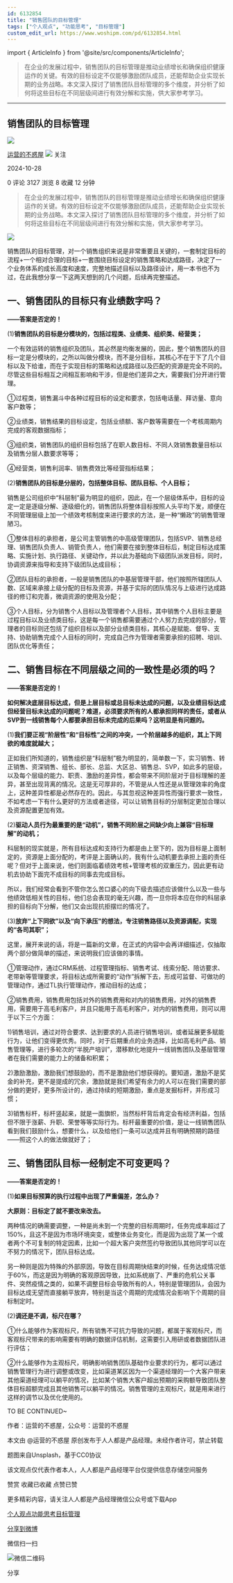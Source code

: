 ```yaml
---
id: 6132854
title: "销售团队的目标管理"
tags: ["个人观点", "功能思考", "目标管理"]
custom_edit_url: https://www.woshipm.com/pd/6132854.html
---
```

import { ArticleInfo } from '@site/src/components/ArticleInfo';

<ArticleInfo
    author="运营的不惑屋"
    authorLink="https://www.woshipm.com/u/1598311"
    published="2024-10-28"
    views={3127}
    comments={0}
    collects={8}
/>

> 在企业的发展过程中，销售团队的目标管理是推动业绩增长和确保组织健康运作的关键。有效的目标设定不仅能够激励团队成员，还能帮助企业实现长期的业务战略。本文深入探讨了销售团队目标管理的多个维度，并分析了如何将这些目标在不同层级间进行有效分解和实施，供大家参考学习。

---

## 销售团队的目标管理

[![](https://static.woshipm.com/ttw_avatar_20240921170504_1910.jpg?imageView2/1/w/72/h/72/q/100)](https://www.woshipm.com/u/1598311)

[运营的不惑屋](https://www.woshipm.com/u/1598311) ![](https://static.woshipm.com/tag/1101_1@2x.png) 关注

2024-10-28

0 评论 3127 浏览 8 收藏 12 分钟

> 在企业的发展过程中，销售团队的目标管理是推动业绩增长和确保组织健康运作的关键。有效的目标设定不仅能够激励团队成员，还能帮助企业实现长期的业务战略。本文深入探讨了销售团队目标管理的多个维度，并分析了如何将这些目标在不同层级间进行有效分解和实施，供大家参考学习。

![](https://image.woshipm.com/2023/04/13/ffa0c460-d9e9-11ed-bd74-00163e0b5ff3.jpg)

销售团队的目标管理，对一个销售组织来说是非常重要且关键的，一套制定目标的流程+一个相对合理的目标+一套围绕目标设定的销售策略和达成路径，决定了一个业务体系的成长高度和速度，完整地描述目标以及路径设计，用一本书也不为过，在此我想分享一下这两天想到的几个问题，后续再完整描述。

## 一、销售团队的目标只有业绩数字吗？

**——答案是否定的！**

(1)**销售团队的目标是分模块的，包括过程类、业绩类、组织类、经营类；**

一个有效运转的销售组织及团队，其必然是均衡发展的，因此，整个销售团队的目标一定是分模块的，之所以叫做分模块，而不是分目标，其核心不在于下了几个目标以及下给谁，而在于实现目标的策略和达成路径以及匹配的资源是完全不同的。尽管这些目标相互之间相互影响和干涉，但是他们差异之大，需要我们分开进行管理。

①过程类，销售漏斗中各种过程目标的设定和要求，包括电话量、拜访量、意向客户数等；

②业绩类，销售结果的目标设定，包括业绩额、客户数等需要在一个考核周期内完成的客观数据指标；

③组织类，销售团队的组织目标包括了在职人数目标、不同人效销售数量目标以及销售分层人数要求等等；

④经营类，销售利润率、销售费效比等经营指标结果；

(2)**销售团队的目标是分层的，包括整体目标、团队目标、个人目标；**

销售是公司组织中“科层制”最为明显的组织，因此，在一个层级体系中，目标的设定一定是逐级分解、逐级细化的，销售团队将整体目标按照人头平均下发，顺便在不同管理层级上加一个绩效考核制度来进行要求的方法，是一种“懒政”的销售管理陋习。

①整体目标的承担者，是公司主管销售的中高级管理团队，包括SVP、销售总经理、销售团队负责人、销管负责人，他们需要在接到整体目标后，制定目标达成策略、实施计划、执行路径、关键动作，并以此为基础向下级团队派发目标，同时，协调资源来指导和支持下级团队达成目标；

②团队目标的承担者，一般是销售团队的中基层管理干部，他们按照所辖团队人数、区域来承接上级分配的目标及资源，并基于实际的团队情况与上级进行达成路径的修订和完善，微调资源的使用及分配；

③个人目标，分为销售个人目标以及管理者个人目标，其中销售个人目标主要是过程目标以及业绩类目标，这是每一个销售都需要通过个人努力去完成的部分，管理者的目标则还包括了组织目标以及部分业绩类目标，其核心是赋能、督导、支持、协助销售完成个人目标的同时，完成自己作为管理者需要承担的招聘、培训、团队优化等责任；

## 二、销售目标在不同层级之间的一致性是必须的吗？

**——答案是否定的！**

**如何解决底层目标达成，但是上层目标或总目标未达成的问题，以及业绩目标达成但经营目标未达成的问题呢？难道，必须要求所有的人都承担同样的责任，或者从SVP到一线销售每个人都要承担目标未完成的后果吗？这明显是有问题的。**

(1)**我们要正视“阶层性”和“目标性”之间的冲突，一个阶层越多的组织，其上下同欲的难度就越大；**

正如我们所知道的，销售组织是“科层制”极为明显的，简单数一下，实习销售、转正销售、资深销售、组长、部长、总监、大区总、销售总、SVP，如此多的层级，以及每个层级的能力、职责、激励的差异性，都会带来不同阶层对于目标理解的差异，甚至出现背离的情况。这是无可厚非的，不管是从人性还是从管理效率的角度上，这种差异性都是必然存在的。因此，与其忽视这种差异性而强行要求一致性，不如考虑一下有什么更好的方法或者途径，可以让销售目标的分层制定更加合理以及资源配置更加有效。

(2)**驱动人员行为最重要的是“动机”，销售不同阶层之间缺少向上兼容“目标理解”的动机；**

科层制的现实就是，所有目标达成和支持行为都是由上至下的，因为目标是上面制定的，资源是上面分配的，考评是上面确认的，我有什么动机要去承担上面的责任呢？但对于上面来说，他们则面临着绩效考核+管理考核的双重压力，因此更有动机去协助下面完不成目标的同事去完成目标。

所以，我们经常会看到不管你怎么苦口婆心的向下级去描述应该做什么以及一些与他绩效低相关性的目标，他们总会表现的毫无兴趣，而一旦你将本应在你的科层承担的目标向下分解，他们又会出现抗拒摆烂的情况了。

(3)**放弃“上下同欲”以及“向下承压”的想法，专注销售路径以及资源调配，实现的“各司其职”；**

这里，展开来说的话，将是一篇新的文章，在正式的内容中会再详细描述，仅抽取两个部分做简单的描述，来说明我们应该做的事情。

①管理动作，通过CRM系统、过程管理指标、销售考试、线索分配、陪访要求、老带新等管理要求，将目标达成所需要的“动作”拆解下去，形成可监督、可做功的管理动作，通过TL执行管理动作，推动目标的达成；

②销售费用，销售费用包括对外的销售费用和对内的销售费用，对外的销售费用，需要用于高毛利客户，并且只能用于高毛利客户，对内的销售费用，则可以用于以下三个方面：

1)销售培训，通过对符合要求、达到要求的人员进行销售培训，或者延展更多赋能行为，让他们变得更优秀。同时，对于后期重点的业务选择，比如高毛利产品、销售管理等，进行多轮次的“半脱产培训”，潜移默化地提升一线销售团队及基层管理者在我们需要的能力上的储备和积累；

2)激励激励，激励我们想鼓励的，而不是激励他们想获得的。要知道，激励不是奖金的补充，更不是提成的冗余，激励就是我们希望有余力的人可以在我们需要的部分做的更好，更多所设计的，通过持续的短期激励，重点是发掘标杆，并形成习惯；

3)销售标杆，标杆竖起来，就是一面旗帜，当然标杆背后肯定会有经济利益，包括但不限于涨薪、升职、荣誉等等实际行为。标杆最重要的价值，是让一线销售团队看到我们鼓励什么，想要什么，以及给他们一条可以达成并且有明确预期的路径——照这个人的做法做就好了；

## 三、销售团队目标一经制定不可变更吗？

**——答案是否定的！**

(1)**如果目标预算的执行过程中出现了严重偏差，怎么办？**

**大原则：目标定了就不要改来改去。**

两种情况的确需要调整，一种是尚未到一个完整的目标周期时，任务完成率超过了150%，且这不是因为市场环境突变，或整体业务变化，而是因为出现了某一个或者两个不可复制的特定因素，比如一个超大客户突然签约导致团队其他同学可以在不努力的情况下，团队目标达成。

另一种则是因为特殊的外部原因，导致在目标周期快结束的时候，任务达成情况低于60%，而这是因为明确的客观原因导致，比如系统崩了、严重的危机公关事件、突然疫情之类的，如果不调整目标会导致所有的人，特别是管理团队，会因为目标达成无望而直接躺平放弃，特别是当这个周期的完成情况会影响下个周期的目标制定时。

(2)**调还是不调，标尺在哪？**

①什么能够作为客观标尺，所有销售不可抗力导致的问题，都属于客观标尺，而客观标尺带来的影响需要有明确的数据评估机制，这需要引入用研或者数据团队进行评估；

②什么能够作为主观标尺，明确影响销售团队基础作业要求的行为，都可以通过销售管理行为进行调整或改变，比如渠道某区因为一个渠道经理的一个大客户带来其他渠道经理可以躺平的情况，比如某个销售大客户超出预期的采购额导致团队整体目标超额完成且其他销售可以躺平的情况。销售管理的主观标尺，就是用来进行这样的调节以及优化使用的。

TO BE CONTINUED~

作者：运营的不惑屋，公众号：运营的不惑屋

本文由 @运营的不惑屋 原创发布于人人都是产品经理。未经作者许可，禁止转载

题图来自Unsplash，基于CC0协议

该文观点仅代表作者本人，人人都是产品经理平台仅提供信息存储空间服务

赞赏 收藏已收藏 点赞已赞

更多精彩内容，请关注人人都是产品经理微信公众号或下载App

[个人观点](https://www.woshipm.com/tag/%e4%b8%aa%e4%ba%ba%e8%a7%82%e7%82%b9)[功能思考](https://www.woshipm.com/tag/%e5%8a%9f%e8%83%bd%e6%80%9d%e8%80%83)[目标管理](https://www.woshipm.com/tag/%e7%9b%ae%e6%a0%87%e7%ae%a1%e7%90%86)

[分享到微博](https://service.weibo.com/share/share.php?appkey=2775287854&title=销售团队的目标管理&url=https://www.woshipm.com/pd/6132854.html&pic=https://image.woshipm.com/2023/04/13/ffa0c460-d9e9-11ed-bd74-00163e0b5ff3.jpg)

微信扫一扫

![微信二维码](https://api.pwmqr.com/qrcode/create/?url=https://www.woshipm.com/pd/6132854.html)

分享